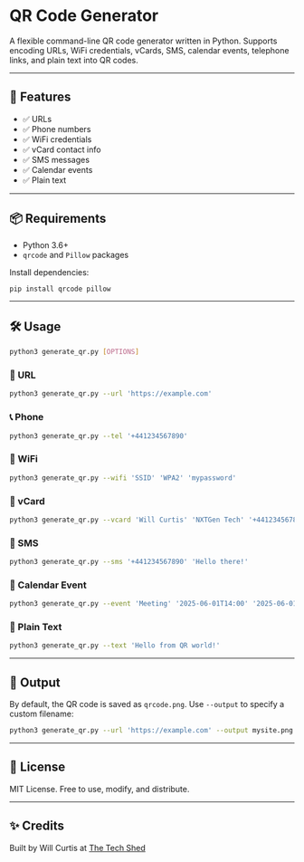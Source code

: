 # QR Code Generator

A flexible command-line QR code generator written in Python. Supports encoding URLs, WiFi credentials, vCards, SMS, calendar events, telephone links, and plain text into QR codes.

---

## 🚀 Features

- ✅ URLs
- ✅ Phone numbers
- ✅ WiFi credentials
- ✅ vCard contact info
- ✅ SMS messages
- ✅ Calendar events
- ✅ Plain text

---

## 📦 Requirements

- Python 3.6+
- `qrcode` and `Pillow` packages

Install dependencies:

```bash
pip install qrcode pillow
```

---

## 🛠 Usage

```bash
python3 generate_qr.py [OPTIONS]
```

### 🔗 URL

```bash
python3 generate_qr.py --url 'https://example.com'
```

### 📞 Phone

```bash
python3 generate_qr.py --tel '+441234567890'
```

### 📶 WiFi

```bash
python3 generate_qr.py --wifi 'SSID' 'WPA2' 'mypassword'
```

### 👤 vCard

```bash
python3 generate_qr.py --vcard 'Will Curtis' 'NXTGen Tech' '+441234567890' 'will@example.com' 'CTO'
```

### 💬 SMS

```bash
python3 generate_qr.py --sms '+441234567890' 'Hello there!'
```

### 📅 Calendar Event

```bash
python3 generate_qr.py --event 'Meeting' '2025-06-01T14:00' '2025-06-01T15:00' 'HQ' 'Discuss roadmap'
```

### 📝 Plain Text

```bash
python3 generate_qr.py --text 'Hello from QR world!'
```

---

## 💾 Output

By default, the QR code is saved as `qrcode.png`. Use `--output` to specify a custom filename:

```bash
python3 generate_qr.py --url 'https://example.com' --output mysite.png
```

---

## 📁 License

MIT License. Free to use, modify, and distribute.

---

## ✨ Credits

Built by Will Curtis at <a href="https://thetechshed.dev">The Tech Shed</a>
